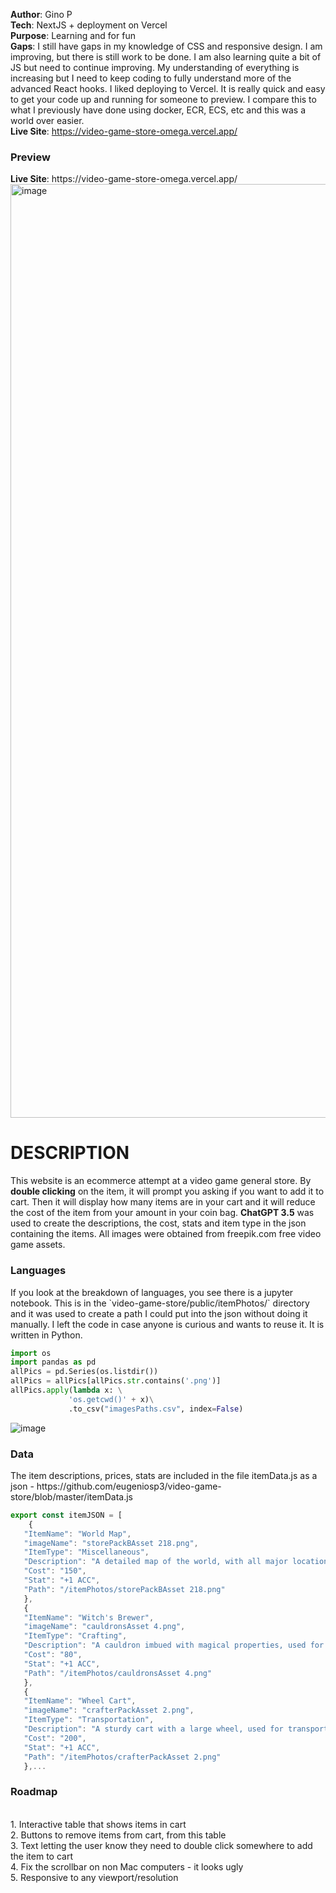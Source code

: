 **Author**: Gino P
<br>**Tech**: NextJS + deployment on Vercel
<br>**Purpose**: Learning and for fun
<br>**Gaps**: I still have gaps in my knowledge of CSS and responsive design. I am improving, but there is still work to be done. I am also learning quite a bit of JS but need to continue improving. My understanding of everything is increasing but I need to keep coding to fully understand more of the advanced React hooks. I liked deploying to Vercel. It is really quick and easy to get your code up and running for someone to preview. I compare this to what I previously have done using docker, ECR, ECS, etc and this was a world over easier.
<br>**Live Site**: https://video-game-store-omega.vercel.app/

<h3>Preview</h3>
<b>Live Site</b>: https://video-game-store-omega.vercel.app/

<img width="1494" alt="image" src="https://user-images.githubusercontent.com/101158017/225801554-bcd0a6f4-7781-4adb-b509-17a0be3960c0.png">

# DESCRIPTION 
This website is an ecommerce attempt at a video game general store. By **double clicking** on the item, it will prompt you asking if you want to add it to cart. Then it will display how many items are in your cart and it will reduce the cost of the item from your amount in your coin bag. 
<b>ChatGPT 3.5</b> was used to create the descriptions, the cost, stats and item type in the json containing the items. 
All images were obtained from freepik.com free video game assets. 

<h3>Languages</h3>
If you look at the breakdown of languages, you see there is a jupyter notebook. This is in the `video-game-store/public/itemPhotos/` directory and it was used to create a path I could put into the json without doing it manually. I left the code in case anyone is curious and wants to reuse it. It is written in Python.

```python
import os
import pandas as pd
allPics = pd.Series(os.listdir())
allPics = allPics[allPics.str.contains('.png')]
allPics.apply(lambda x: \
             'os.getcwd()' + x)\
             .to_csv("imagesPaths.csv", index=False)

```

![image](https://user-images.githubusercontent.com/64187887/225639772-2e1efc77-34c1-42c1-a935-5418ef24c7e0.png)



<h3>Data</h3>
The item descriptions, prices, stats are included in the file itemData.js as a json - https://github.com/eugeniosp3/video-game-store/blob/master/itemData.js

```javascript
export const itemJSON = [
    {
   "ItemName": "World Map",
   "imageName": "storePackBAsset 218.png",
   "ItemType": "Miscellaneous",
   "Description": "A detailed map of the world, with all major locations marked.",
   "Cost": "150",
   "Stat": "+1 ACC",
   "Path": "/itemPhotos/storePackBAsset 218.png"
   },
   {
   "ItemName": "Witch's Brewer",
   "imageName": "cauldronsAsset 4.png",
   "ItemType": "Crafting",
   "Description": "A cauldron imbued with magical properties, used for brewing potions.",
   "Cost": "80",
   "Stat": "+1 ACC",
   "Path": "/itemPhotos/cauldronsAsset 4.png"
   },
   {
   "ItemName": "Wheel Cart",
   "imageName": "crafterPackAsset 2.png",
   "ItemType": "Transportation",
   "Description": "A sturdy cart with a large wheel, used for transporting goods.",
   "Cost": "200",
   "Stat": "+1 ACC",
   "Path": "/itemPhotos/crafterPackAsset 2.png"
   },...
   ```

<h3>Roadmap</h3>
<br>1. Interactive table that shows items in cart
<br>2. Buttons to remove items from cart, from this table
<br>3. Text letting the user know they need to double click somewhere to add the item to cart
<br>4. Fix the scrollbar on non Mac computers - it looks ugly
<br>5. Responsive to any viewport/resolution 



